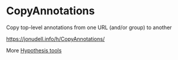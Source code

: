 # CopyAnnotations
Copy top-level annotations from one URL (and/or group) to another

https://jonudell.info/h/CopyAnnotations/

More <a href="https://jonudell.info/h/tools.html">Hypothesis tools</a>
